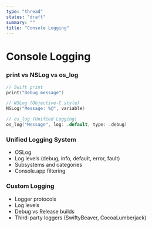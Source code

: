```yaml
---
type: "thread"
status: "draft"
summary: ""
title: "Console Logging"
---
```


# Console Logging


### print vs NSLog vs os_log
```swift
// Swift print
print("Debug message")

// NSLog (Objective-C style)
NSLog("Message: %@", variable)

// os_log (Unified Logging)
os_log("Message", log: .default, type: .debug)
```

### Unified Logging System
- OSLog
- Log levels (debug, info, default, error, fault)
- Subsystems and categories
- Console.app filtering

### Custom Logging
- Logger protocols
- Log levels
- Debug vs Release builds
- Third-party loggers (SwiftyBeaver, CocoaLumberjack)


